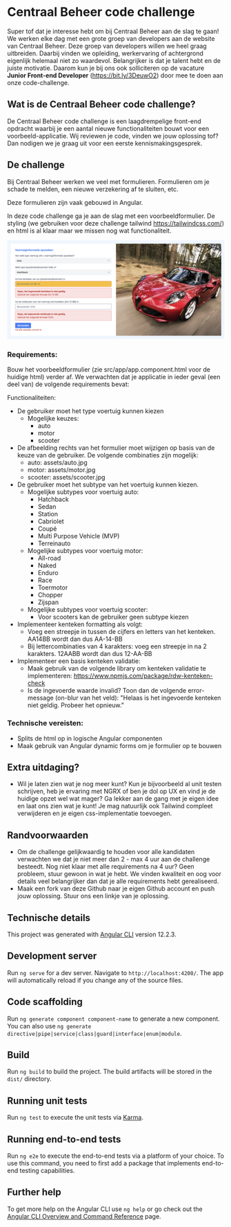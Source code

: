 # Centraal Beheer code challenge

Super tof dat je interesse hebt om bij Centraal Beheer aan de slag te gaan! We werken elke dag met een grote groep van developers aan de website van Centraal Beheer. Deze groep van developers willen we heel graag uitbreiden. Daarbij vinden we opleiding, werkervaring of achtergrond eigenlijk helemaal niet zo waardevol. Belangrijker is dat je talent hebt en de juiste motivatie. Daarom kun je bij ons ook solliciteren op de vacature **Junior Front-end Developer** (https://bit.ly/3DeuwO2) door mee te doen aan onze code-challenge. 

## Wat is de Centraal Beheer code challenge?
De Centraal Beheer code challenge is een laagdrempelige front-end opdracht waarbij je een aantal nieuwe functionaliteiten bouwt voor een voorbeeld-applicatie. Wij reviewen je code, vinden we jouw oplossing tof? Dan nodigen we je graag uit voor een eerste kennismakingsgesprek.

## De challenge
Bij Centraal Beheer werken we veel met formulieren. Formulieren om je schade te melden, een nieuwe verzekering af te sluiten, etc.

Deze formulieren zijn vaak gebouwd in Angular. 

In deze code challenge ga je aan de slag met een voorbeeldformulier. De styling (we gebruiken voor deze challenge tailwind https://tailwindcss.com/) en html is al klaar maar we missen nog wat functionaliteit.

![Screenshot](screenshot.png)

### Requirements:
Bouw het voorbeeldformulier (zie src/app/app.component.html voor de huidige html) verder af. We verwachten dat je applicatie in ieder geval (een deel van) de volgende requirements bevat:

Functionaliteiten:
- De gebruiker moet het type voertuig kunnen kiezen
    - Mogelijke keuzes:
        - auto
        - motor
        - scooter
- De afbeelding rechts van het formulier moet wijzigen op basis van de keuze van de gebruiker. De volgende combinaties zijn mogelijk:
    - auto: assets/auto.jpg
    - motor: assets/motor.jpg
    - scooter: assets/scooter.jpg     
- De gebruiker moet het subtype van het voertuig kunnen kiezen.
    - Mogelijke subtypes voor voertuig auto:
        - Hatchback
        - Sedan
        - Station
        - Cabriolet
        - Coupé
        - Multi Purpose Vehicle (MVP)
        - Terreinauto
    - Mogelijke subtypes voor voertuig motor:
        - All-road
        - Naked
        - Enduro
        - Race
        - Toermotor
        - Chopper
        - Zijspan
    - Mogelijke subtypes voor voertuig scooter:
        - Voor scooters kan de gebruiker geen subtype kiezen
- Implementeer kenteken formatting als volgt:
    - Voeg een streepje in tussen de cijfers en letters van het kenteken. AA14BB wordt dan dus AA-14-BB
    - Bij lettercombinaties van 4 karakters: voeg een streepje in na 2 karakters. 12AABB wordt dan dus 12-AA-BB
- Implementeer een basis kenteken validatie:
    - Maak gebruik van de volgende library om kenteken validatie te implementeren: https://www.npmjs.com/package/rdw-kenteken-check
    - Is de ingevoerde waarde invalid? Toon dan de volgende error-message (on-blur van het veld): "Helaas is het ingevoerde kenteken niet geldig. Probeer het opnieuw." 

### Technische vereisten:
- Splits de html op in logische Angular componenten
- Maak gebruik van Angular dynamic forms om je formulier op te bouwen
    
## Extra uitdaging?
- Wil je laten zien wat je nog meer kunt? Kun je bijvoorbeeld al unit testen schrijven, heb je ervaring met NGRX of ben je dol op UX en vind je de huidige opzet wel wat mager? Ga lekker aan de gang met je eigen idee en laat ons zien wat je kunt! Je mag natuurlijk ook Tailwind compleet verwijderen en je eigen css-implementatie toevoegen.

## Randvoorwaarden
- Om de challenge gelijkwaardig te houden voor alle kandidaten verwachten we dat je niet meer dan 2 - max 4 uur aan de challenge besteedt. Nog niet klaar met alle requirements na 4 uur? Geen probleem, stuur gewoon in wat je hebt. We vinden kwaliteit en oog voor details veel belangrijker dan dat je alle requirements hebt gerealiseerd.
- Maak een fork van deze Github naar je eigen Github account en push jouw oplossing. Stuur ons een linkje van je oplossing.

## Technische details

This project was generated with [Angular CLI](https://github.com/angular/angular-cli) version 12.2.3.

## Development server

Run `ng serve` for a dev server. Navigate to `http://localhost:4200/`. The app will automatically reload if you change any of the source files.

## Code scaffolding

Run `ng generate component component-name` to generate a new component. You can also use `ng generate directive|pipe|service|class|guard|interface|enum|module`.

## Build

Run `ng build` to build the project. The build artifacts will be stored in the `dist/` directory.

## Running unit tests

Run `ng test` to execute the unit tests via [Karma](https://karma-runner.github.io).

## Running end-to-end tests

Run `ng e2e` to execute the end-to-end tests via a platform of your choice. To use this command, you need to first add a package that implements end-to-end testing capabilities.

## Further help

To get more help on the Angular CLI use `ng help` or go check out the [Angular CLI Overview and Command Reference](https://angular.io/cli) page.
